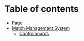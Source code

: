 # Table of contents

* [Page](README.md)
* [Match Management System](match-management-system/README.md)
  * [Controlboards](match-management-system/controlboards.md)
